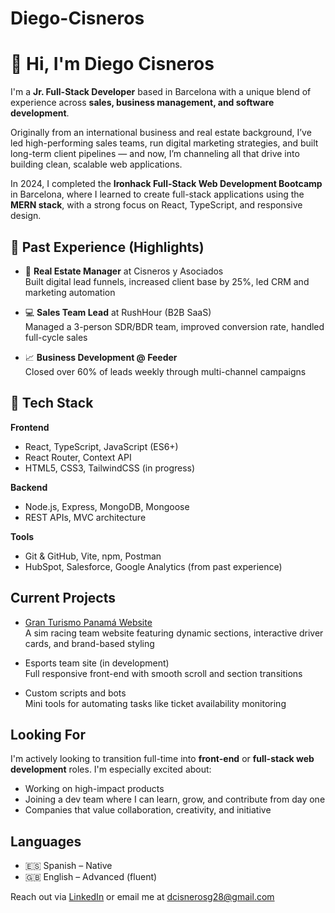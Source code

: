 # Diego-Cisneros

# 👋 Hi, I'm Diego Cisneros

I'm a **Jr. Full-Stack Developer** based in Barcelona with a unique blend of experience across **sales, business management, and software development**.

Originally from an international business and real estate background, I’ve led high-performing sales teams, run digital marketing strategies, and built long-term client pipelines — and now, I’m channeling all that drive into building clean, scalable web applications.

In 2024, I completed the **Ironhack Full-Stack Web Development Bootcamp** in Barcelona, where I learned to create full-stack applications using the **MERN stack**, with a strong focus on React, TypeScript, and responsive design.



## 💼 Past Experience (Highlights)

- 🏢 **Real Estate Manager** at Cisneros y Asociados  
  Built digital lead funnels, increased client base by 25%, led CRM and marketing automation

- 💻 **Sales Team Lead** at RushHour (B2B SaaS)  
  Managed a 3-person SDR/BDR team, improved conversion rate, handled full-cycle sales

- 📈 **Business Development @ Feeder**  
  Closed over 60% of leads weekly through multi-channel campaigns



## 🧠 Tech Stack

**Frontend**
- React, TypeScript, JavaScript (ES6+)
- React Router, Context API
- HTML5, CSS3, TailwindCSS (in progress)

**Backend**
- Node.js, Express, MongoDB, Mongoose
- REST APIs, MVC architecture

**Tools**
- Git & GitHub, Vite, npm, Postman
- HubSpot, Salesforce, Google Analytics (from past experience)



##  Current Projects

-  [Gran Turismo Panamá Website](https://github.com/Kasper1-2/GTP-web)  
  A sim racing team website featuring dynamic sections, interactive driver cards, and brand-based styling

-  Esports team site (in development)  
  Full responsive front-end with smooth scroll and section transitions

-  Custom scripts and bots  
  Mini tools for automating tasks like ticket availability monitoring



##  Looking For

I'm actively looking to transition full-time into **front-end** or **full-stack web development** roles. I'm especially excited about:

- Working on high-impact products
- Joining a dev team where I can learn, grow, and contribute from day one
- Companies that value collaboration, creativity, and initiative



##  Languages

- 🇪🇸 Spanish – Native  
- 🇬🇧 English – Advanced (fluent)



Reach out via [LinkedIn](https://www.linkedin.com/in/dfcisnerosg/) or email me at dcisnerosg28@gmail.com
